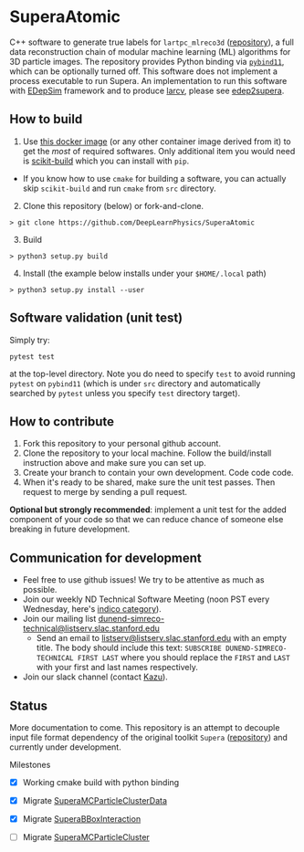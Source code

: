# SuperaAtomic

C++ software to generate true labels for `lartpc_mlreco3d` ([repository](https://github.com/DeepLearnPhysics/lartpc_mlreco3d)), a full data reconstruction chain of modular machine learning (ML) algorithms for 3D particle images. The repository provides Python binding via [`pybind11`](https://pybind11.readthedocs.io/en/stable/), which can be optionally turned off. This software does not implement a process executable to run Supera. An implementation to run this software with [EDepSim](https://github.com/ClarkMcGrew/edep-sim) framework and to produce [larcv](https://github.com/DeepLearnPhysics/larcv3), please see [edep2supera](https://github.com/DeepLearnPhysics/edep2supera).

## How to build
1. Use [this docker image](https://hub.docker.com/layers/deeplearnphysics/larcv2/ub20.04-cuda11.3-cudnn8-pytorch1.10.0-larndsim/images/sha256-b9a67dfabf5190dbd67745cf739f9aeb6a357a6f4580df4702210bdfafa0221b?context=explore) (or any other container image derived from it) to get the _most_ of required softwares. Only additional item you would need is [scikit-build](https://scikit-build.readthedocs.io/en/latest/skbuild.html) which you can install with `pip`. 
  - If you know how to use `cmake` for building a software, you can actually skip `scikit-build` and run `cmake` from `src` directory.
2. Clone this repository (below) or fork-and-clone.
```
> git clone https://github.com/DeepLearnPhysics/SuperaAtomic
```
3. Build 
```
> python3 setup.py build
```
4. Install (the example below installs under your `$HOME/.local` path)
```
> python3 setup.py install --user
```

## Software validation (unit test)
Simply try:
```
pytest test
```
at the top-level directory. Note you do need to specify `test` to avoid running `pytest` on `pybind11` (which is under `src` directory and automatically searched by `pytest` unless you specify `test` directory target).

## How to contribute
1. Fork this repository to your personal github account.
2. Clone the repository to your local machine. Follow the build/install instruction above and make sure you can set up.
3. Create your branch to contain your own development.  Code code code.
4. When it's ready to be shared, make sure the unit test passes. Then request to merge by sending a pull request.

**Optional but strongly recommended**: implement a unit test for the added component of your code so that we can reduce chance of someone else breaking in future development.

## Communication for development
* Feel free to use github issues! We try to be attentive as much as possible.
* Join our weekly ND Technical Software Meeting (noon PST every Wednesday, here's [indico category](https://indico.slac.stanford.edu/category/23/)).
* Join our mailing list dunend-simreco-technical@listserv.slac.stanford.edu
  - Send an email to listserv@listserv.slac.stanford.edu with an empty title. The body should include this text: `SUBSCRIBE DUNEND-SIMRECO-TECHNICAL FIRST LAST` where you should replace the `FIRST` and `LAST` with your first and last names respectively.
* Join our slack channel (contact [Kazu](mailto:kterao@slac.stanford.edu)).

## Status

More documentation to come.
This repository is an attempt to decouple input file format dependency of the original toolkit `Supera` ([repository](https://github.com/DeepLearnPhysics/Supera)) and currently under development.

Milestones

- [x] Working cmake build with python binding

- [x] Migrate [SuperaMCParticleClusterData](https://github.com/DeepLearnPhysics/Supera/blob/icarus/SuperaMCParticleClusterData.h)

- [x] Migrate [SuperaBBoxInteraction](https://github.com/DeepLearnPhysics/Supera/blob/icarus/SuperaBBoxInteraction.h)

- [ ] Migrate [SuperaMCParticleCluster](https://github.com/DeepLearnPhysics/Supera/blob/icarus/SuperaMCParticleCluster.h)
